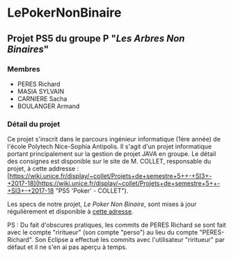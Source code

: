 # LePokerNonBinaire
## Projet PS5 du groupe P "_Les Arbres Non Binaires_"

### Membres

- PERES Richard
- MASIA SYLVAIN
- CARNIERE Sacha
- BOULANGER Armand

### Détail du projet

Ce projet s'inscrit dans le parcours ingénieur informatique (1ère année) de l'école Polytech Nice-Sophia Antipolis. Il s'agit d'un projet informatique portant principalement sur la gestion de projet JAVA en groupe. Le détail des consignes est disponible sur le site de M. COLLET, responsable du projet, à cette addresse : [https://wiki.unice.fr/display/~collet/Projets+de+semestre+5++-+SI3+-+2017-18](https://wiki.unice.fr/display/~collet/Projets+de+semestre+5++-+SI3+-+2017-18 "PS5 'Poker' - COLLET").

Les specs de notre projet, _Le Poker Non Binaire_, sont mises à jour régulièrement et disponible à [cette adresse](https://docs.google.com/spreadsheets/d/1YUtYYEhYPx4xir736oF4q6jxh211Lz6jKK9BI8-Sl-g/edit?usp=sharing "Fichier Specs Poker Non Binaire").



PS : Du fait d'obscures pratiques, les commits de PERES Richard se sont fait avec le compte "riritueur" (son compte "perso") au lieu du compte "PERES-Richard". Son Eclipse a effectué les commits avec l'utilisateur "riritueur" par défaut et il ne s'en ai pas aperçu à temps.
